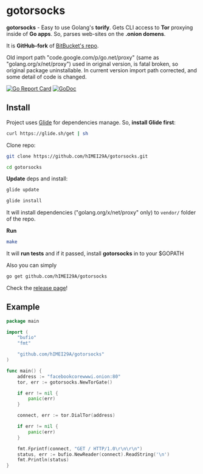 # gotorsocks

**gotorsocks** - Easy to use Golang's **torify**. Gets CLI access to **Tor** proxying inside of **Go apps**. So, parses web-sites on the 
**.onion domens**.

It is **GitHub-fork** of [BitBucket's repo](https://bitbucket.org/kallevedin/torsocks).

Old import path "code.google.com/p/go.net/proxy" (same as "golang.org/x/net/proxy") used in original version, is fatal broken, so original 
package uninstallable. In current version import path corrected, and some detail of code is changed.

[![Go Report Card](https://goreportcard.com/badge/github.com/hIMEI29A/gotorsocks)](https://goreportcard.com/report/github.com/hIMEI29A/gotorsocks) [![GoDoc](https://godoc.org/github.com/hIMEI29A/gotorsocks?status.svg)](http://godoc.org/github.com/hIMEI29A/gotorsocks)



## Install

Project uses [Glide](https://glide.sh) for dependencies manage. 
So, **install Glide first**:

```sh
curl https://glide.sh/get | sh
```
Clone repo:

```sh
git clone https://github.com/hIMEI29A/gotorsocks.git

cd gotorsocks
```

**Update** deps and install:

```sh
glide update

glide install
```
It will install dependencies ("golang.org/x/net/proxy" only) to `vendor/` folder of the repo.

**Run**

```sh
make
```

It will **run tests** and if it passed, install **gotorsocks** in to your $GOPATH

Also you can simply

```sh
go get github.com/hIMEI29A/gotorsocks
```

Check the [release page](https://github.com/hIMEI29A/gotorsocks/releases)!

## Example

```go
package main

import (
    "bufio"
    "fmt"

    "github.com/hIMEI29A/gotorsocks"
)

func main() {
    address := "facebookcorewwwi.onion:80"
    tor, err := gotorsocks.NewTorGate()

    if err != nil {
        panic(err)
    }

    connect, err := tor.DialTor(address)

    if err != nil {
        panic(err)
    }

    fmt.Fprintf(connect, "GET / HTTP/1.0\r\n\r\n")
    status, err := bufio.NewReader(connect).ReadString('\n')
    fmt.Println(status)
}
```
